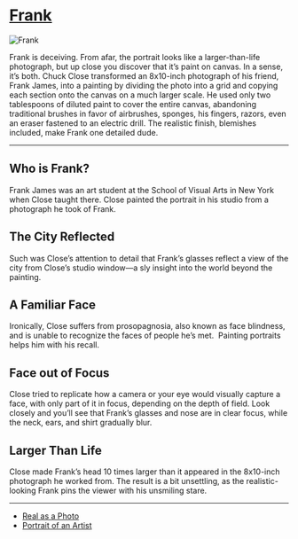 # [Frank](http://artsmia.github.io/griot/#/o/1721)
![Frank](http://api.artsmia.org/images/1721/large.jpg)

Frank is deceiving. From afar, the portrait looks like a larger-than-life photograph, but up close you discover that it’s paint on canvas. In a sense, it’s both. Chuck Close transformed an 8x10-inch photograph of his friend, Frank James, into a painting by dividing the photo into a grid and copying each section onto the canvas on a much larger scale. He used only two tablespoons of diluted paint to cover the entire canvas, abandoning traditional brushes in favor of airbrushes, sponges, his fingers, razors, even an eraser fastened to an electric drill. The realistic finish, blemishes included, make Frank one detailed dude.

---

## Who is Frank?

Frank James was an art student at the School of Visual Arts in New York when Close taught there. Close painted the portrait in his studio from a photograph he took of Frank.

## The City Reflected

Such was Close’s attention to detail that Frank’s glasses reflect a view of the city from Close’s studio window—a sly insight into the world beyond the painting.

## A Familiar Face

Ironically, Close suffers from prosopagnosia, also known as face blindness, and is unable to recognize the faces of people he’s met.  Painting portraits helps him with his recall.

## Face out of Focus

Close tried to replicate how a camera or your eye would visually capture a face, with only part of it in focus, depending on the depth of field. Look closely and you’ll see that Frank’s glasses and nose are in clear focus, while the neck, ears, and shirt gradually blur.

## Larger Than Life

Close made Frank’s head 10 times larger than it appeared in the 8x10-inch photograph he worked from. The result is a bit unsettling, as the realistic-looking Frank pins the viewer with his unsmiling stare.

---

* [Real as a Photo](../stories/real-as-a-photo.md)
* [Portrait of an Artist](../stories/portrait-of-an-artist.md)
